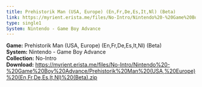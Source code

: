 ```yaml
---
title: Prehistorik Man (USA, Europe) (En,Fr,De,Es,It,Nl) (Beta)
link: https://myrient.erista.me/files/No-Intro/Nintendo%20-%20Game%20Boy%20Advance/Prehistorik%20Man%20(USA,%20Europe)%20(En,Fr,De,Es,It,Nl)%20(Beta).zip
type: single1
System: Nintendo - Game Boy Advance
---
```

<b>Game:</b> Prehistorik Man (USA, Europe) (En,Fr,De,Es,It,Nl) (Beta)<br>
<b>System:</b> Nintendo - Game Boy Advance<br>
<b>Collection:</b> No-Intro<br>
<b>Download:</b> https://myrient.erista.me/files/No-Intro/Nintendo%20-%20Game%20Boy%20Advance/Prehistorik%20Man%20(USA,%20Europe)%20(En,Fr,De,Es,It,Nl)%20(Beta).zip